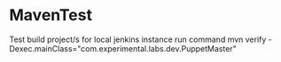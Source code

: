 # MavenTest
Test build project/s for local jenkins instance
run command
mvn verify -Dexec.mainClass="com.experimental.labs.dev.PuppetMaster"
